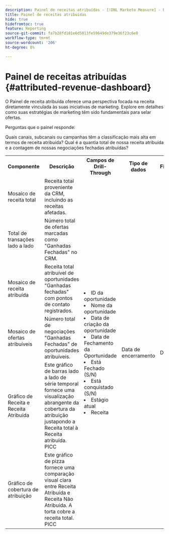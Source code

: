 ```yaml
---
description: Painel de receitas atribuídas - [!DNL Marketo Measure] - Produto
title: Painel de receitas atribuídas
hide: true
hidefromtoc: true
feature: Reporting
source-git-commit: fa7b28fd101e6d5013fe59649de379e36f23c6e0
workflow-type: tm+mt
source-wordcount: '206'
ht-degree: 8%

---
```


# Painel de receitas atribuídas {#attributed-revenue-dashboard}

O Painel de receita atribuída oferece uma perspectiva focada na receita diretamente vinculada às suas iniciativas de marketing. Explore em detalhes como suas estratégias de marketing têm sido fundamentais para selar ofertas.

Perguntas que o painel responde:

Quais canais, subcanais ou campanhas têm a classificação mais alta em termos de receita atribuída?
Qual é a quantia total de nossa receita atribuída e a contagem de nossas negociações fechadas atribuídas?

<table style="table-layout:auto"> 
<tbody>
  <tr> 
   <th>Componente</th> 
   <th>Descrição</th>
   <th>Campos de Drill-Through</th>
   <th>Tipo de dados</th>
   <th>Filtros</th>
  </tr>
  <tr>
    <td>Mosaico de receita total</td>
    <td>Receita total proveniente da CRM, incluindo as receitas afetadas.</td>
    <td rowspan="6"><li>ID da oportunidade</li>
<li>Nome da oportunidade</li>
<li>Data de criação da oportunidade</li>
<li>Data de Fechamento da Oportunidade</li>
<li>Está Fechado (S/N)</li>
<li>Está conquistado (S/N)</li>
<li>Estágio atual</li>
<li>Receita</li></td>
    <td rowspan="6">Data de encerramento</td>
    <td rowspan="6">Data</td>
  </tr>
  <tr>
    <td>Total de transações lado a lado</td>
    <td>Número total de ofertas marcadas como "Ganhadas Fechadas" no CRM.</td>
  </tr>
  <tr>
    <td>Mosaico de receita atribuída</td>
    <td>Receita total atribuível de oportunidades "Ganhadas fechadas" com pontos de contato registrados.</td>
  </tr>
  <tr>
    <td>Mosaico de ofertas atribuíveis</td>
    <td>Número total de negociações "Ganhadas Fechadas" de oportunidades atribuíveis.</td>
  </tr>
  <tr>
    <td>Gráfico de Receita e Receita Atribuída</td>
    <td>Este gráfico de barras lado a lado de série temporal fornece uma visualização abrangente da cobertura da atribuição justapondo a Receita total à Receita atribuída.
    <br/>PICC</td>
  </tr>
  <tr>
    <td>Gráfico de cobertura de atribuição</td>
    <td>Este gráfico de pizza fornece uma comparação visual clara entre Receita Atribuída e Receita Não Atribuída. A torta cobre a receita total.
    <br/>
    PICC</td>
  </tr>
</tbody>
</table>
